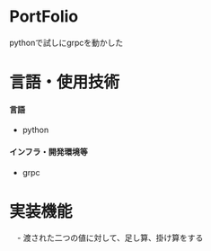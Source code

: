 # PortFolio
pythonで試しにgrpcを動かした

# 言語・使用技術
#### 言語
- python

#### インフラ・開発環境等
- grpc

# 実装機能
　- 渡された二つの値に対して、足し算、掛け算をする
